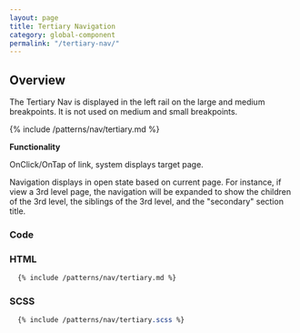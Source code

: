 ```yaml
---
layout: page
title: Tertiary Navigation
category: global-component
permalink: "/tertiary-nav/"
---
```


## Overview
The Tertiary Nav is displayed in the left rail on the large and medium breakpoints. It is not used on medium and small breakpoints.

{% include /patterns/nav/tertiary.md %}

**Functionality**

OnClick/OnTap of link, system displays target page.

Navigation displays in open state based on current page. For instance, if view a 3rd level page, the navigation will be expanded to show the children of the 3rd level, the siblings of the 3rd level, and the "secondary" section title.

### Code
### HTML
```html
  {% include /patterns/nav/tertiary.md %}
```
### SCSS
```scss
  {% include /patterns/nav/tertiary.scss %}
```
